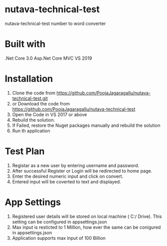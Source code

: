 # nutava-technical-test
nutava-technical-test number to word converter

# Built with
.Net Core 3.0
Asp.Net Core MVC
VS 2019

# Installation
1. Clone the code from https://github.com/PoojaJagaragallu/nutava-technical-test.git
2. or Download the code from https://github.com/PoojaJagaragallu/nutava-technical-test
3. Open the Code in VS 2017 or above
4. Rebuild the solution.
5. If Failed, restore the Nuget packages manually and rebuild the solution
6. Run th application

# Test Plan
1. Registar as a new user by entering username and password.
2. After successful Register or Login will be redirected to home page.
3. Enter the desired numeric input and click on convert.
4. Entered input will be coverted to text and displayed.

# App Settings
1. Registered user details will be stored on local machine ( C:/ Drive). This setting can be configured in appsettings.json
2. Max input is resticted to 1 Million, how ever the same can be conigured in appsettings.json
3. Application supports max input of 100 Billion
